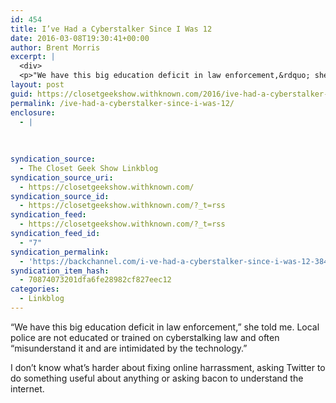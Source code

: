 ```yaml
---
id: 454
title: I’ve Had a Cyberstalker Since I Was 12
date: 2016-03-08T19:30:41+00:00
author: Brent Morris
excerpt: |
  <div>
  <p>"We have this big education deficit in law enforcement,&rdquo; she told me. Local police are not educated or trained on cyberstalking law and often &ldquo;misunderstand it and are intimidated by the technology."</p><p>I don't know what's harder about fixing online harrassment, asking Twitter to do something useful about anything or asking bacon to understand the internet.&nbsp;</p><p>&nbsp;</p><p>&nbsp;</p><p>&nbsp;</p></div>
layout: post
guid: https://closetgeekshow.withknown.com/2016/ive-had-a-cyberstalker-since-i-was-12
permalink: /ive-had-a-cyberstalker-since-i-was-12/
enclosure:
  - |
    
    
    
syndication_source:
  - The Closet Geek Show Linkblog
syndication_source_uri:
  - https://closetgeekshow.withknown.com/
syndication_source_id:
  - https://closetgeekshow.withknown.com/?_t=rss
syndication_feed:
  - https://closetgeekshow.withknown.com/?_t=rss
syndication_feed_id:
  - "7"
syndication_permalink:
  - 'https://backchannel.com/i-ve-had-a-cyberstalker-since-i-was-12-384ea9853b79#.y0hp3au3f'
syndication_item_hash:
  - 70874073201dfa6fe28982cf827eec12
categories:
  - Linkblog
---
```

<div class="known-bookmark">
  <p>
    &#8220;We have this big education deficit in law enforcement,” she told me. Local police are not educated or trained on cyberstalking law and often “misunderstand it and are intimidated by the technology.&#8221;
  </p>
  
  <p>
    I don&#8217;t know what&#8217;s harder about fixing online harrassment, asking Twitter to do something useful about anything or asking bacon to understand the internet. 
  </p>
  
  <p>
     
  </p>
  
  <p>
     
  </p>
  
  <p>
     
  </p>
</div>